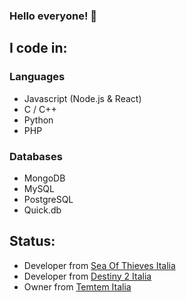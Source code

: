### Hello everyone! 🐺

## I code in:
### Languages
- Javascript (Node.js & React)
- C / C++
- Python
- PHP
### Databases
- MongoDB
- MySQL
- PostgreSQL
- Quick.db

## Status:
- Developer from [Sea Of Thieves Italia](https://discord.gg/SeaOfThievesIT)
- Developer from [Destiny 2 Italia](https://discord.gg/jWKBUCg)
- Owner from [Temtem Italia](https://temtem-italia.it)
